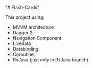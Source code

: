 "# Flash-Cards"

This project using:
- MVVM architecture
- Dagger 2
- Navigation Component
- Livedata
- Databinding
- Coroutine
- RxJava (just only in RxJava branch)
